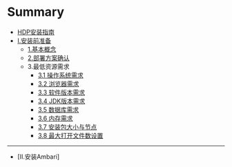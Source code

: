 # Summary

* [HDP安装指南](README.md)
* [I.安装前准备](i..md)
  * [1.基本概念](I.安装前准备/基本概念.md)
  * [2.部署方案确认](I.安装前准备/部署方案确认.md)
  * 3.最低资源需求
    * [3.1 操作系统需求](I.安装前准备/操作系统需求.md)
    * [3.2 浏览器需求](I.安装前准备/浏览器需求.md)
    * [3.3 软件版本需求](I.安装前准备/浏览器版本需求.md)
    * [3.4 JDK版本需求](I.安装前准备/JDK需求.md)
    * [3.5 数据库需求](I.安装前准备/数据库需求.md)
    * [3.6 内存需求](I.安装前准备/内存需求.md)
    * [3.7 安装包大小与节点](I.安装前准备/安装包大小与节点数.md)
    * [3.8 最大打开文件数设置  ](I.安装前准备/最大打开文件数设置.md)

---

* [II.安装Ambari]

